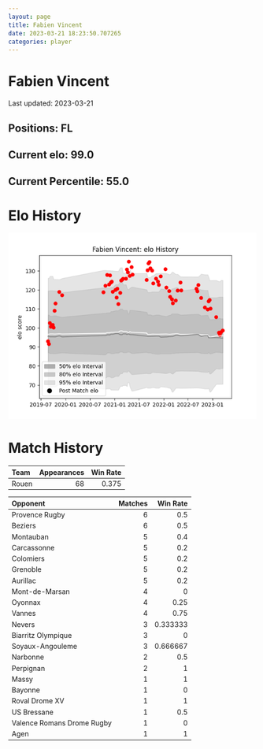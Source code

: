 ```yaml
---  
layout: page  
title: Fabien Vincent  
date: 2023-03-21 18:23:50.707265  
categories: player  
---
```

# Fabien Vincent


Last updated: 2023-03-21
## Positions: FL

## Current elo: 99.0

## Current Percentile: 55.0

# Elo History


![elo history](history_FabienVincent.png)
# Match History


| Team   |   Appearances |   Win Rate |
|:-------|--------------:|-----------:|
| Rouen  |            68 |      0.375 |

| Opponent                   |   Matches |   Win Rate |
|:---------------------------|----------:|-----------:|
| Provence Rugby             |         6 |   0.5      |
| Beziers                    |         6 |   0.5      |
| Montauban                  |         5 |   0.4      |
| Carcassonne                |         5 |   0.2      |
| Colomiers                  |         5 |   0.2      |
| Grenoble                   |         5 |   0.2      |
| Aurillac                   |         5 |   0.2      |
| Mont-de-Marsan             |         4 |   0        |
| Oyonnax                    |         4 |   0.25     |
| Vannes                     |         4 |   0.75     |
| Nevers                     |         3 |   0.333333 |
| Biarritz Olympique         |         3 |   0        |
| Soyaux-Angouleme           |         3 |   0.666667 |
| Narbonne                   |         2 |   0.5      |
| Perpignan                  |         2 |   1        |
| Massy                      |         1 |   1        |
| Bayonne                    |         1 |   0        |
| Roval Drome XV             |         1 |   1        |
| US Bressane                |         1 |   0.5      |
| Valence Romans Drome Rugby |         1 |   0        |
| Agen                       |         1 |   1        |